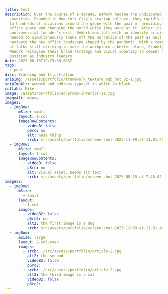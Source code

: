 ```yaml
---
title: test
description: Over the course of a decade, WeWork became the undisputed leader in
  coworking. Founded in New York City’s startup culture, they rapidly expanded
  to hundreds of locations around the globe with the goal of providing flexible
  office space and changing the world while they were at it. After its
  controversial founder’s exit, WeWork was left with an identity crisis. They
  needed to simultaneously shake off the narrative of the past as well as
  navigate the new office landscape shaped by the pandemic. With a company full
  of folks still striving to make the workplace a better place, Franklyn helped
  WeWork reimagine their brand strategy and visual identity to cement their
  position as industry leaders.
date: 2022-08-18T12:23:30.883Z
tags:
  - post
disc: Branding and Illustration
snipImg: /assets/portfolio/framework_texture_rgb_hot_02-1.jpg
snipImgAlt: wework and address typeset in white on black
collabs: Mike
image: /assets/portfolio/ac-promo-interior-11.jpg
imageAlt: meave
images:
  - imgRow:
      mSize: small
      layout: 1-col
      imageRowContents:
        - videoB: false
          pSrc: no
          alt: nasa thing
          srcb: src/assets/portfolio/screen-shot-2023-11-09-at-11.01.40-am.png
  - imgRow:
      mSize: small
      layout: 1-col
      imageRowContents:
        - videoB: false
          pSrc: no
          alt: visual asset, needs alt text
          srcb: src/assets/portfolio/screen-shot-2023-08-15-at-7.40.42-pm.png
images2:
  - imgRow:
      mSize:
        - small
      layout:
        - 1-col
      images:
        - videoB2: false
          pSrc2: no
          alt2: the first image is a dog
          srcb: src/assets/portfolio/screen-shot-2023-11-09-at-11.01.40-am.png
  - imgRow:
      mSize: large
      layout: 2-col-even
      images:
        - srcb: ./src/assets/portfolio/article-2.jpg
          alt2: the second
          videoB2: false
          pSrc2: .
        - srcb: ./src/assets/portfolio/article-2.jpg
          alt2: the third image is a cat
          videoB2: false
          pSrc2: .
---
```

